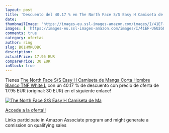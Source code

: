 ```yaml
---
layout: post
title: 'Descuento del 40.17 % en The North Face S/S Easy H Camiseta de Ma'
date: 
thumbnailImage: 'https://images-eu.ssl-images-amazon.com/images/I/41EF-U6U2GL._SL200_.jpg'
images: [ 'https://images-eu.ssl-images-amazon.com/images/I/41EF-U6U2GL._SL200_.jpg' ]
comments: true
category: ofertas
author: ring
slug: B01HMRU0BC
description:
actualPrice: 17.95 EUR
comparePrice: 30 EUR
inStock: true
---
```


Tienes [The North Face S/S Easy H Camiseta de Manga Corta  Hombre  Blanco  TNF White   L](https://www.amazon.es/dp/B01HMRU0BC/?tag=tolees-21) con un 40.17 % de descuento con precio de oferta de 17.95 EUR (original: 30 EUR) en el siguiente enlace!

[![The North Face S/S Easy H Camiseta de Ma](https://images-eu.ssl-images-amazon.com/images/I/41EF-U6U2GL._SL200_.jpg)](https://www.amazon.es/dp/B01HMRU0BC/?tag=tolees-21)

[Accede a la oferta!!](https://www.amazon.es/dp/B01HMRU0BC/?tag=tolees-21)

Links participate in Amazon Associate program and might generate a comission on qualifying sales


